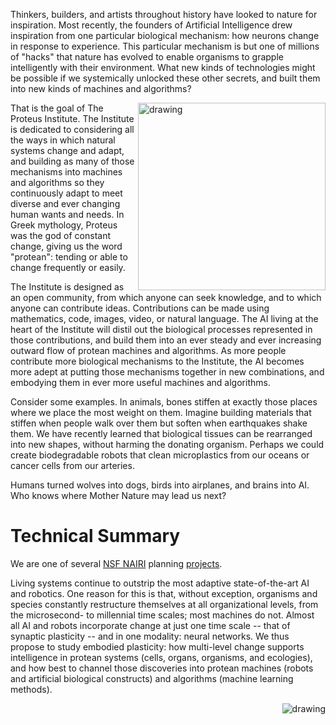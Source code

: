 Thinkers, builders, and artists throughout history have looked to nature for inspiration. Most recently, the founders of Artificial Intelligence drew inspiration from one particular biological mechanism: how neurons change in response to experience. This particular mechanism is but one of millions of "hacks" that nature has evolved to enable organisms to grapple intelligently with their environment. What new kinds of technologies might be possible if we systemically unlocked these other secrets, and built them into new kinds of machines and algorithms?

<img src="https://proteusInstitute.github.io/img/Proteus.png" alt="drawing" align="right" width="300"> That is the goal of The Proteus Institute. The Institute is dedicated to considering all the ways in which natural systems change and adapt, and building as many of those mechanisms into machines and algorithms so they continuously adapt to meet diverse and ever changing human wants and needs. In Greek mythology, Proteus was the god of constant change, giving us the word "protean": tending or able to change frequently or easily.

The Institute is designed as an open community, from which anyone can seek knowledge, and to which anyone can contribute ideas. Contributions can be made using mathematics, code, images, video, or natural language. The AI living at the heart of the Institute will distil out the biological processes represented in those contributions, and build them into an ever steady and ever increasing outward flow of protean machines and algorithms. As more people contribute more biological mechanisms to the Institute, the AI becomes more adept at putting those mechanisms together in new combinations, and embodying them in ever more useful machines and algorithms.

Consider some examples. In animals, bones stiffen at exactly those places where we place the most weight on them. Imagine building materials that stiffen when people walk over them but soften when earthquakes shake them. We have recently learned that biological tissues can be rearranged into new shapes, without harming the donating organism. Perhaps we could create biodegradable robots that clean microplastics from our oceans or cancer cells from our arteries.

Humans turned wolves into dogs, birds into airplanes, and brains into AI. Who knows where Mother Nature may lead us next?

# Technical Summary

We are one of several [NSF NAIRI](https://www.nsf.gov/news/special_reports/announcements/082620.jsp) planning [projects](https://www.nsf.gov/awardsearch/showAward?AWD_ID=2020247&HistoricalAwards=false).

Living systems continue to outstrip the most adaptive state-of-the-art AI and robotics. One reason for this is that, without exception, organisms and species constantly restructure themselves at all organizational levels, from the microsecond- to millennial time scales; most machines do not. Almost all AI and robots incorporate change at just one time scale -- that of synaptic plasticity -- and in one modality: neural networks. We thus propose to study embodied plasticity: how multi-level change supports intelligence in protean systems (cells, organs, organisms, and ecologies), and how best to channel those discoveries into protean machines (robots and artificial biological constructs) and algorithms (machine learning methods). 

<p style="text-align: right;">
<img src="https://proteusInstitute.github.io/img/Proteus.png" alt="drawing" align="right">
</p>
